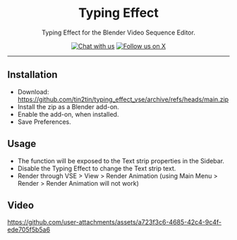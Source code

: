 <h1 align="center">Typing Effect</h1>

<p align="center">Typing Effect for the Blender Video Sequence Editor.</p>

<p align="center">
    <a href="https://discord.gg/HMYpnPzbTm"><img src="https://img.shields.io/badge/Chat%20with%20us%20on%20Discord--blue?style=social&logo=discord" alt="Chat with us" title="Chat with us"></a>
    <a href="https://twitter.com/tintwotin"><img src="https://img.shields.io/twitter/follow/tintwotin" alt="Follow us on X" title="Follow us on X"></a>
<p>

<hr>

## Installation
- Download: https://github.com/tin2tin/typing_effect_vse/archive/refs/heads/main.zip
- Install the zip as a Blender add-on.
- Enable the add-on, when installed.
- Save Preferences.

## Usage
- The function will be exposed to the Text strip properties in the Sidebar. 
- Disable the Typing Effect to change the Text strip text.
- Render through VSE > View > Render Animation (using Main Menu > Render > Render Animation will not work)

## Video
https://github.com/user-attachments/assets/a723f3c6-4685-42c4-9c4f-ede705f5b5a6


